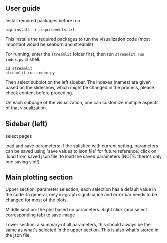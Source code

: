 ## User guide

Install required packages before run

```shell
pip install -r requirements.txt
```

This installs the required packages to run the visualization code (most important would be seaborn and streamlit)

For running, enter the `streamlit` folder first, then run `streamlit run index.py` in shell:

```shell
cd streamlit
streamlit run index.py
```

Then select subplot on the left sidebar. The indexes (names) are given based on the slideshow, which might be changed in the process, please check content before proceding.

On each subpage of the visualization, one can customize multiple aspects of that visualization. 

## Sidebar (left)

select pages

load and save parameters: if the satisfied with current setting, parameters can be saved using 'save values to json file' for future reference; click on 'load from saved json file' to load the saved parameters (NOTE: there's only one saving slot!)

## Main plotting section

Upper section: parameter selection; each selection has a default value in the code. In general, only in-graph significance and error bar needs to be changed for most of the plots.

Middle section: the plot based on parameters. Right click (and select corresponding tab) to save image

Lower section: a summary of all parameters, this should always be the same as what's selected in the upper section. This is also what's stored in the json file.

